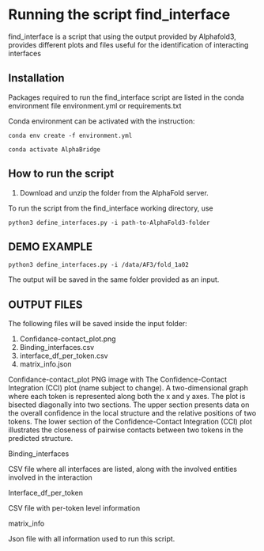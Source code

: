 # Running the script  find_interface

find_interface is a script that using the output provided by Alphafold3, provides  different plots and files useful for the identification of interacting interfaces

## Installation

Packages required to run the find_interface script are listed in the conda environment file environment.yml or requirements.txt 

Conda environment can be activated with the instruction:

```console
conda env create -f environment.yml

conda activate AlphaBridge
```

## How to run the script

1. Download and unzip the folder from the AlphaFold server.

To run the script from the find_interface working directory, use

```console
python3 define_interfaces.py -i path-to-AlphaFold3-folder
```

## DEMO EXAMPLE

```console
python3 define_interfaces.py -i /data/AF3/fold_1a02
```

The output will be saved in the same folder provided as an input.

## OUTPUT FILES

The following files will be saved inside the input folder:

1. Confidance-contact_plot.png
2. Binding_interfaces.csv
3. interface_df_per_token.csv
4. matrix_info.json

Confidance-contact_plot
PNG image with The Confidence-Contact Integration (CCI) plot (name subject to change). A two-dimensional graph where each token is represented along both the x and y axes. The plot is bisected diagonally into two sections. The upper section presents data on the overall confidence in the local structure and the relative positions of two tokens. The lower section of the Confidence-Contact Integration (CCI) plot illustrates the closeness of pairwise contacts between two tokens in the predicted structure.

Binding_interfaces

CSV file where all interfaces are listed, along with the involved entities involved in the interaction

Interface_df_per_token

CSV file with per-token level information 

matrix_info

Json file with all information used to run this script. 